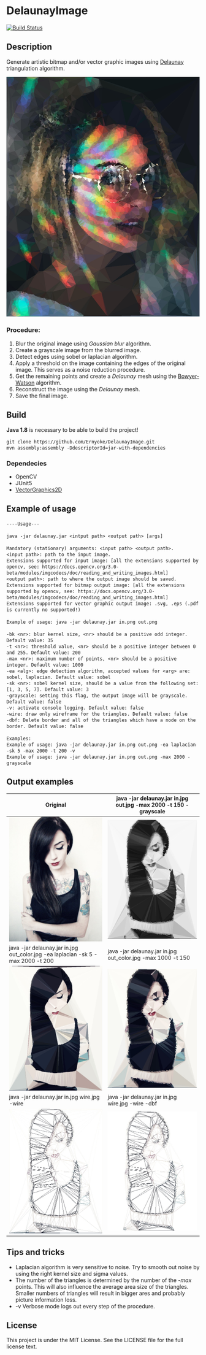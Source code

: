 # DelaunayImage

[![Build Status](https://travis-ci.org/Ernyoke/DelaunayImage.svg?branch=master)](https://travis-ci.org/Ernyoke/DelaunayImage)

## Description
Generate artistic bitmap and/or vector graphic images using [Delaunay](https://en.wikipedia.org/wiki/Delaunay_triangulation) triangulation algorithm.

![alt text](res/img3_out.jpg "Big")

### Procedure:
1. Blur the original image using *Gaussian blur* algorithm.
2. Create a grayscale image from the blurred image.
3. Detect edges  using sobel or laplacian algorithm.
4. Apply a threshold on the image containing the edges of the original image. This serves as a noise reduction procedure.
5. Get the remaining points and create a *Delaunay* mesh using the [Bowyer-Watson](https://en.wikipedia.org/wiki/Bowyer%E2%80%93Watson_algorithm) algorithm.
6. Reconstruct the image using the *Delaunay* mesh.
7. Save the final image.

## Build

**Java 1.8** is necessary to be able to build the project!

```
git clone https://github.com/Ernyoke/DelaunayImage.git
mvn assembly:assembly -DdescriptorId=jar-with-dependencies
```

### Dependecies
* OpenCV
* JUnit5
* [VectorGraphics2D](https://github.com/eseifert/vectorgraphics2d)

## Example of usage

```
----Usage---

java -jar delaunay.jar <intput path> <output path> [args]

Mandatory (stationary) arguments: <input path> <output path>.
<input path>: path to the input image.
Extensions supported for input image: [all the extensions supported by opencv, see: https://docs.opencv.org/3.0-beta/modules/imgcodecs/doc/reading_and_writing_images.html] 
<output path>: path to where the output image should be saved.
Extensions supported for bitmap output image: [all the extensions supported by opencv, see: https://docs.opencv.org/3.0-beta/modules/imgcodecs/doc/reading_and_writing_images.html] 
Extensions supported for vector graphic output image: .svg, .eps (.pdf is currently no supported!)

Example of usage: java -jar delaunay.jar in.png out.png 

-bk <nr>: blur kernel size, <nr> should be a positive odd integer. Default value: 35 
-t <nr>: threshold value, <nr> should be a positive integer between 0 and 255. Default value: 200
-max <nr>: maximum number of points, <nr> should be a positive integer. Default value: 1000 
-ea <alg>: edge detection algorithm, accepted values for <arg> are: sobel, laplacian. Default value: sobel 
-sk <nr>: sobel kernel size, should be a value from the following set: [1, 3, 5, 7]. Default value: 3 
-grayscale: setting this flag, the output image will be grayscale. Default value: false 
-v: activate console logging. Default value: false 
-wire: draw only wireframe for the triangles. Default value: false 
-dbf: Delete border and all of the triangles which have a node on the border. Default value: false 

Examples: 
Example of usage: java -jar delaunay.jar in.png out.png -ea laplacian -sk 5 -max 2000 -t 200 -v 
Example of usage: java -jar delaunay.jar in.png out.png -max 2000 -grayscale 
```

## Output examples
| Original | java -jar delaunay.jar in.jpg out.jpg -max 2000 -t 150 -grayscale |
| --- | --- |
| ![alt text](res/img1.jpg "Original")| ![alt text](res/img_out_gray.jpg "gray") |
| java -jar delaunay.jar in.jpg out_color.jpg -ea laplacian -sk 5 -max 2000 -t 200 | java -jar delaunay.jar in.jpg out_color.jpg -max 1000 -t 150 |
| ![alt text](res/img_lap_out_color.jpg "laplacian") | ![alt text](res/img_out_color.jpg "sobel") |
| java -jar delaunay.jar in.jpg wire.jpg -wire | java -jar delaunay.jar in.jpg wire.jpg -wire -dbf |
| ![alt text](res/wire.jpg "wireframe") | ![alt text](res/wire_dbf.jpg "wireframe_dbf") |
## Tips and tricks
* Laplacian algorithm is very sensitive to noise. Try to smooth out noise by using the right kernel size and sigma values.
* The number of the triangles is determined by the number of the *-max* points. This will also influence the average area size of the triangles.
Smaller numbers of triangles will result in bigger ares and probably picture information loss.
* -v Verbose mode logs out every step of the procedure.

## License
This project is under the MIT License. See the LICENSE file for the full license text.
